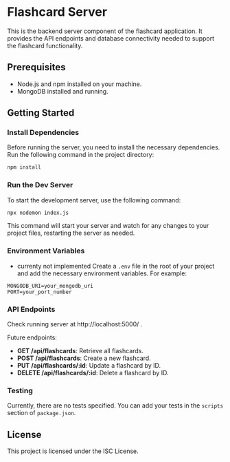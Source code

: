 # Flashcard Server

This is the backend server component of the flashcard application. It provides the API endpoints and database connectivity needed to support the flashcard functionality.

## Prerequisites

- Node.js and npm installed on your machine.
- MongoDB installed and running.

## Getting Started

### Install Dependencies

Before running the server, you need to install the necessary dependencies. Run the following command in the project directory:

```bash
npm install
```

### Run the Dev Server

To start the development server, use the following command:

```bash
npx nodemon index.js
```

This command will start your server and watch for any changes to your project files, restarting the server as needed.

### Environment Variables

- currenty not implemented
Create a `.env` file in the root of your project and add the necessary environment variables. For example:

```
MONGODB_URI=your_mongodb_uri
PORT=your_port_number
```

### API Endpoints

Check running server at http://localhost:5000/ .

Future endpoints:

- **GET /api/flashcards**: Retrieve all flashcards.
- **POST /api/flashcards**: Create a new flashcard.
- **PUT /api/flashcards/:id**: Update a flashcard by ID.
- **DELETE /api/flashcards/:id**: Delete a flashcard by ID.

### Testing

Currently, there are no tests specified. You can add your tests in the `scripts` section of `package.json`.

## License

This project is licensed under the ISC License.
